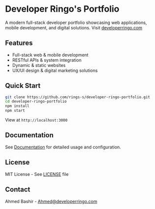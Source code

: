 # Developer Ringo's Portfolio

A modern full-stack developer portfolio showcasing web applications, mobile development, and digital solutions. Visit [developerringo.com](https://developerringo.com)

## Features
- Full-stack web & mobile development
- RESTful APIs & system integration
- Dynamic & static websites
- UX/UI design & digital marketing solutions

## Quick Start
```bash
git clone https://github.com/rings-s/developer-ringo-portfolio.git
cd developer-ringo-portfolio
npm install
npm start
```
View at `http://localhost:3000`

## Documentation
See [Documentation](docs/README.md) for detailed usage and configuration.

## License
MIT License - See [LICENSE](LICENSE) file

## Contact
Ahmed Bashir  - Ahmed@developerringo.com

